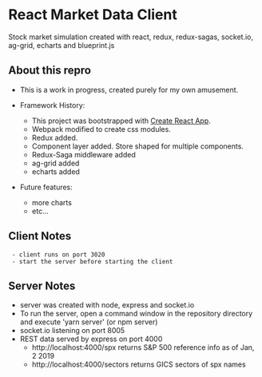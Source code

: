 # React Market Data Client

Stock market simulation created with react, redux, redux-sagas, socket.io, ag-grid, echarts and blueprint.js

## About this repro
 - This is a work in progress, created purely for my own amusement. 

 - Framework History:
    - This project was bootstrapped with [Create React App](https://github.com/facebook/create-react-app).
    - Webpack modified to create css modules.
    - Redux added.
    - Component layer added. Store shaped for multiple components.
    - Redux-Saga middleware added
    - ag-grid added
    - echarts added
   

- Future features: 
    - more charts
    - etc...

## Client Notes
     - client runs on port 3020
     - start the server before starting the client

## Server Notes
- server was created with node, express and socket.io
- To run the server, open a command window in the repository directory and execute 'yarn server' (or npm server)
- socket.io listening on port 8005
- REST data served by express on port 4000
  - http://localhost:4000/spx  returns S&P 500 reference info as of Jan, 2 2019
  - http://localhost:4000/sectors  returns GICS sectors of spx names
